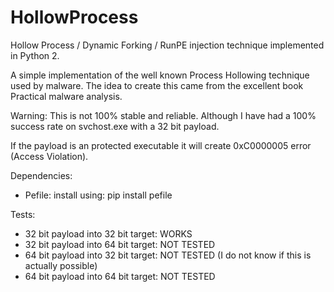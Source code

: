 HollowProcess
=============

Hollow Process / Dynamic Forking / RunPE injection technique implemented in Python 2.


A simple implementation of the well known Process Hollowing technique used by malware.
The idea to create this came from the excellent book Practical malware analysis.

Warning: This is not 100% stable and reliable. Although I have had a 100% success rate on svchost.exe with a 32 bit payload.




If the payload is an protected executable it will create 0xC0000005 error (Access Violation).


Dependencies:

 - Pefile:
    install using: pip install pefile


Tests:
 - 32 bit payload into 32 bit target: WORKS
 - 32 bit payload into 64 bit target: NOT TESTED
 - 64 bit payload into 32 bit target: NOT TESTED (I do not know if this is actually possible)
 - 64 bit payload into 64 bit target: NOT TESTED

